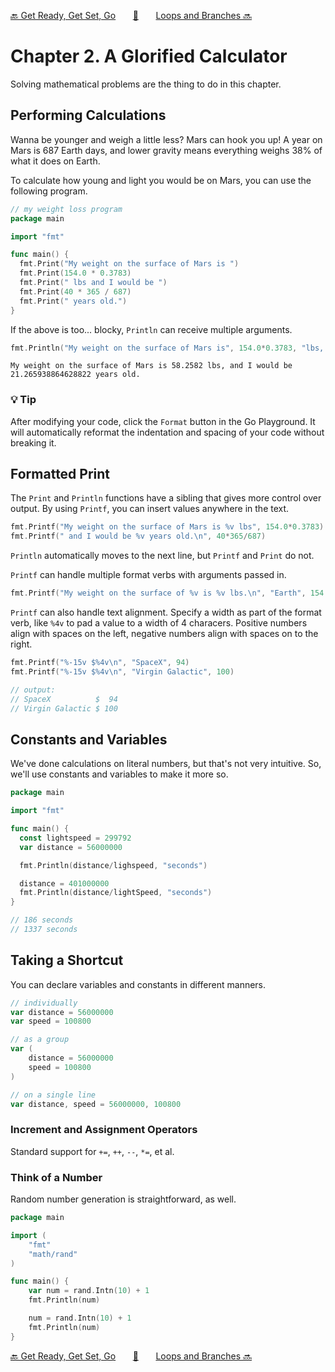 [🔙 Get Ready, Get Set, Go][previous-chapter]&nbsp;&nbsp;&nbsp;&nbsp;&nbsp;&nbsp;&nbsp;[🏡][readme]&nbsp;&nbsp;&nbsp;&nbsp;&nbsp;&nbsp;&nbsp;[Loops and Branches 🔜][upcoming-chapter]

# Chapter 2. A Glorified Calculator

Solving mathematical problems are the thing to do in this chapter.

## Performing Calculations

Wanna be younger and weigh a little less? Mars can hook you up! A year on Mars is
687 Earth days, and lower gravity means everything weighs 38% of what it does on
Earth.

To calculate how young and light you would be on Mars, you can use the following
program.


```go
// my weight loss program
package main

import "fmt"

func main() {
  fmt.Print("My weight on the surface of Mars is ")
  fmt.Print(154.0 * 0.3783)
  fmt.Print(" lbs and I would be ")
  fmt.Print(40 * 365 / 687)
  fmt.Print(" years old.")
}
```

If the above is too... blocky, `Println` can receive multiple arguments.

```go
fmt.Println("My weight on the surface of Mars is", 154.0*0.3783, "lbs, and I would be", 40*365.2425/687, "years old.")
```

`My weight on the surface of Mars is 58.2582 lbs, and I would be 21.265938864628822 years old.`

### 💡 Tip

After modifying your code, click the `Format` button in the Go Playground. It will
automatically reformat the indentation and spacing of your code without breaking it.

## Formatted Print

The `Print` and `Println` functions have a sibling that gives more control over output.
By using `Printf`, you can insert values anywhere in the text.

```go
fmt.Printf("My weight on the surface of Mars is %v lbs", 154.0*0.3783)
fmt.Printf(" and I would be %v years old.\n", 40*365/687)
```

`Println` automatically moves to the next line, but `Printf` and `Print` do not.

`Printf` can handle multiple format verbs with arguments passed in.

```go
fmt.Printf("My weight on the surface of %v is %v lbs.\n", "Earth", 154.0)
```

`Printf` can also handle text alignment. Specify a width as part of the format verb,
like `%4v` to pad a value to a width of 4 characers. Positive numbers align with
spaces on the left, negative numbers align with spaces on to the right.

```go
fmt.Printf("%-15v $%4v\n", "SpaceX", 94)
fmt.Printf("%-15v $%4v\n", "Virgin Galactic", 100)

// output:
// SpaceX          $  94
// Virgin Galactic $ 100
```

## Constants and Variables

We've done calculations on literal numbers, but that's not very intuitive. So,
we'll use constants and variables to make it more so.

```go
package main

import "fmt"

func main() {
  const lightspeed = 299792
  var distance = 56000000

  fmt.Println(distance/lighspeed, "seconds")

  distance = 401000000
  fmt.Println(distance/lightSpeed, "seconds")
}

// 186 seconds
// 1337 seconds
```

## Taking a Shortcut

You can declare variables and constants in different manners.

```go
// individually
var distance = 56000000
var speed = 100800

// as a group
var (
    distance = 56000000
    speed = 100800
)

// on a single line
var distance, speed = 56000000, 100800
```

### Increment and Assignment Operators

Standard support for `+=`, `++`, `--`, `*=`, et al.

### Think of a Number

Random number generation is straightforward, as well.

```go
package main

import (
    "fmt"
    "math/rand"
)

func main() {
    var num = rand.Intn(10) + 1
    fmt.Println(num)

    num = rand.Intn(10) + 1
    fmt.Println(num)
}
```

[🔙 Get Ready, Get Set, Go][previous-chapter]&nbsp;&nbsp;&nbsp;&nbsp;&nbsp;&nbsp;&nbsp;[🏡][readme]&nbsp;&nbsp;&nbsp;&nbsp;&nbsp;&nbsp;&nbsp;[Loops and Branches 🔜][upcoming-chapter]

[readme]: README.md
[previous-chapter]: ch01-get-ready-get-set-go.md
[upcoming-chapter]: ch03-loops-and-branches.md
